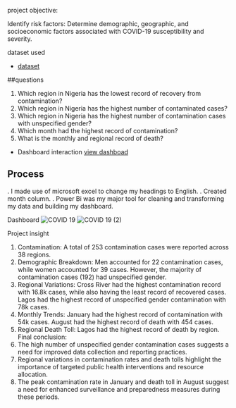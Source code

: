 project objective:
 
 Identify risk factors: Determine demographic, geographic, and socioeconomic factors associated with COVID-19 susceptibility and severity.
 
 dataset used

 - <a href='https://github.com/Mojisolabalogun/nga_subnational_covid_19_analysis-Power-Bi-/commit/3fe7aa9c8d7861df5bbc67b2a8e3febb32f21b5e#diff-bd38a591f450ae610337ec4865e8fdf0d93841d54cae9488c90a0de4d7b60b3b)'>dataset</a>

 ##questions
 1.  Which region in Nigeria has the lowest record of recovery from contamination?
 2.  Which region in Nigeria has the highest number of contaminated cases?
 3.  Which region in Nigeria has the highest number of contamination cases with unspecified gender?
 4.  Which month had the highest record of  contamination?
 5.  What is the monthly and regional record of death? 
  
  - Dashboard interaction <a href='NIGERIA SUB-NATIONAL COVID 19.pbix'>view dashboad</a>
  
  ## Process
 . I made use of microsoft excel to change my headings to English.
 . Created month column.
 . Power Bi was my major tool for cleaning and transforming my data and building my dashboard. 
 
 Dashboard
![COVID 19](https://github.com/user-attachments/assets/4bdc757f-8b1d-4209-b546-1d9f28cdd413)
![COVID 19 (2)](https://github.com/user-attachments/assets/b34af549-120f-42cb-80cd-2941798fbcac)

 Project insight
 1. Contamination: A total of 253 contamination cases were reported across 38 regions.
 2. Demographic Breakdown: Men accounted for 22 contamination cases, while women accounted for 39 cases. However, the majority of contamination cases (192) had unspecified gender.
 3. Regional Variations: Cross River had the highest contamination record with 16.8k cases, while also having the least record of recovered cases. Lagos had the highest record of unspecified gender contamination with 78k cases.
 4. Monthly Trends: January had the highest record of contamination with 54k cases. August had the highest record of death with 454 cases.
 5. Regional Death Toll: Lagos had the highest record of death by region.
 Final conclusion:
 1. The high number of unspecified gender contamination cases suggests a need for improved data collection and reporting practices.
 2. Regional variations in contamination rates and death tolls highlight the importance of targeted public health interventions and resource allocation.
 3. The peak contamination rate in January and death toll in August suggest a need for enhanced surveillance and preparedness measures during these periods.
